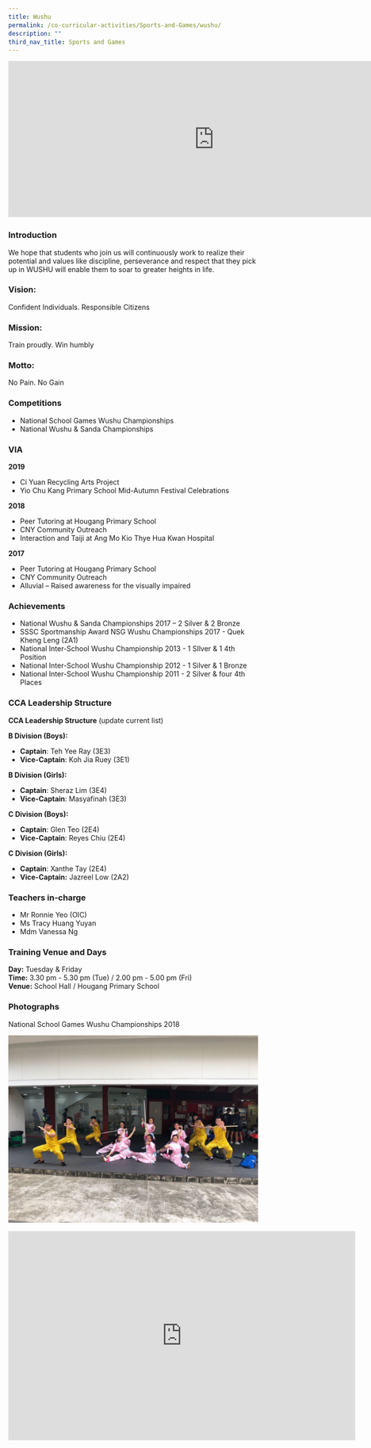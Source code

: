 ```yaml
---
title: Wushu
permalink: /co-curricular-activities/Sports-and-Games/wushu/
description: ""
third_nav_title: Sports and Games
---
```

<center><iframe allowfullscreen="" allow="accelerometer; autoplay; clipboard-write; encrypted-media; gyroscope; picture-in-picture" frameborder="0" title="2022 Wushu Open House" src="https://www.youtube.com/embed/etUcRVVDeGc" height="315" width="830"></iframe></center>



### Introduction

We hope that students who join us will continuously work to realize their potential and values like discipline, perseverance and respect that they pick up in WUSHU will enable them to soar to greater heights in life.

### Vision:

Confident Individuals. Responsible Citizens

### Mission:

Train proudly. Win humbly

### Motto:

No Pain. No Gain

### Competitions

*   National School Games Wushu Championships
*   National Wushu &amp; Sanda Championships

### VIA

**2019**
*   Ci Yuan Recycling Arts Project
*   Yio Chu Kang Primary School Mid-Autumn Festival Celebrations

  

**2018**
*   Peer Tutoring at Hougang Primary School
*   CNY Community Outreach
*   Interaction and Taiji at Ang Mo Kio Thye Hua Kwan Hospital

  

**2017**
*   Peer Tutoring at Hougang Primary School
*   CNY Community Outreach
*   Alluvial – Raised awareness for the visually impaired

### Achievements

*   National Wushu &amp; Sanda Championships 2017 – 2 Silver &amp; 2 Bronze  
*   SSSC Sportmanship Award NSG Wushu Championships 2017 - Quek Kheng Leng (2A1)  
*   National Inter-School Wushu Championship 2013 - 1 SIlver &amp; 1 4th Position  
*   National Inter-School Wushu Championship 2012 - 1 Silver &amp; 1 Bronze     
*   National Inter-School Wushu Championship 2011 - 2 Silver &amp; four 4th Places

### CCA Leadership Structure

**CCA Leadership Structure**&nbsp;(update current list)

**B Division (Boys):**   
*   **Captain**: Teh Yee Ray (3E3)
*   **Vice-Captain**: Koh Jia Ruey (3E1)

  

**B Division (Girls):**   
*   **Captain**: Sheraz Lim (3E4)
*   **Vice-Captain**: Masyafinah (3E3)

  

**C Division (Boys):**   
*   **Captain**: Glen Teo (2E4)
*   **Vice-Captain**: Reyes Chiu (2E4)

  

**C Division (Girls):**   
*   **Captain**: Xanthe Tay (2E4)
*   **Vice-Captain:**&nbsp;Jazreel Low (2A2)

### Teachers in-charge
*   Mr Ronnie Yeo (OIC)
*   Ms Tracy Huang Yuyan
*   Mdm Vanessa Ng

### Training Venue and Days

**Day:**&nbsp;Tuesday &amp; Friday   
**Time:**&nbsp;3.30 pm - 5.30 pm (Tue) / 2.00 pm - 5.00 pm (Fri)   
**Venue:**&nbsp;School Hall / Hougang Primary School

### Photographs
National School Games Wushu Championships 2018

![](/images/Photo%201%20(2).jpeg)

<center><iframe allowfullscreen="true" height="422" width="700" frameborder="0" src="https://docs.google.com/presentation/d/e/2PACX-1vTdK-iE8TeSpPvX0JD0OGG6KyAoHldrXgRakX5wHvBKjrO-JoujhtHnA9k8XpTd_TFaZQa1mC9BNy37/embed?start=false&amp;loop=false&amp;delayms=3000"></iframe></center>